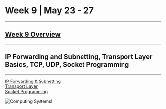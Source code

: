 # Week 9 | May 23 - 27
---
## [Week 9 Overview](https://seattleu.instructure.com/courses/1602598/pages/week-9-synopsis)
---
## IP Forwarding and Subnetting, Transport Layer Basics, TCP, UDP, Socket Programming
---

[IP Forwarding & Subnetting](pages/forwarding.md) <br>
[Transport Layer](pages/transport.md) <br>
[Socket Programming](pages/sockpro.md) <br>

![Computing Systems!](https://i.pcmag.com/imagery/articles/05NOZNN6wQ8gKX5w1oXMKE1-19.fit_lim.v1614967445.jpg)

